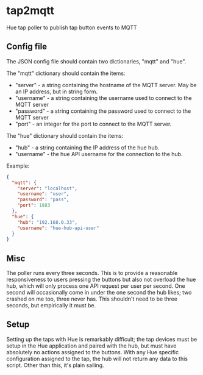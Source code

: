 # tap2mqtt
Hue tap poller to publish tap button events to MQTT

## Config file
The JSON config file should contain two dictionaries, "mqtt" and "hue".

The "mqtt" dictionary should contain the items:
* "server" - a string containing the hostname of the MQTT server.  May be an IP address, but in string form.
* "username" - a string containing the username used to connect to the MQTT server
* "password" - a string containing the password used to connect to the MQTT server
* "port" - an integer for the port to connect to the MQTT server.

The "hue" dictionary should contain the items:
* "hub" - a string containing the IP address of the hue hub.
* "username" - the hue API username for the connection to the hub.

Example:

```json
{
  "mqtt": {
    "server": "localhost",
    "username": "user",
    "password": "pass",
    "port": 1883
  },
  "hue": {
    "hub": "192.168.0.33",
    "username": "hue-hub-api-user"
  }
}
```

## Misc
The poller runs every three seconds.  This is to provide a reasonable responsiveness to users pressing the buttons but also not
overload the hue hub, which will only process one API request per user per second.
One second will occasionally come in under the one second the hub likes; two crashed on me too, three never has.
This shouldn't need to be three seconds, but empirically it must be.

## Setup
Setting up the taps with Hue is remarkably difficult; the tap devices must be setup in the Hue application and paired with the
hub, but must have absolutely no actions assigned to the buttons.  With any Hue specific configuration assigned to the tap,
the hub will not return any data to this script.
Other than this, it's plain sailing.
